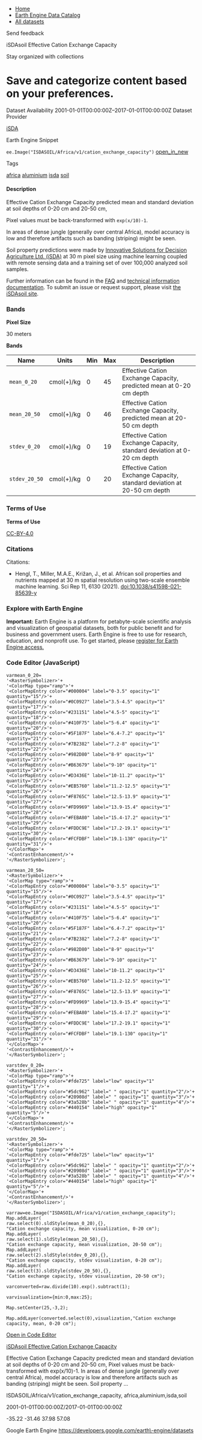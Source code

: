 



* [Home](https://developers.google.com/)
* [Earth Engine Data Catalog](https://developers.google.com/earth-engine/datasets)
* [All datasets](https://developers.google.com/earth-engine/datasets/catalog)





 
 
 Send feedback
 
 

iSDAsoil Effective Cation Exchange Capacity


 
 Stay organized with collections
 

 
 Save and categorize content based on your preferences.
=============================================================================================================================================








Dataset Availability
2001\-01\-01T00:00:00Z–2017\-01\-01T00:00:00Z
Dataset Provider


[iSDA](https://isda-africa.com/)



Earth Engine Snippet


`ee.Image("ISDASOIL/Africa/v1/cation_exchange_capacity")` 
[open\_in\_new](https://code.earthengine.google.com/?scriptPath=Examples:Datasets/ISDASOIL/ISDASOIL_Africa_v1_cation_exchange_capacity)





Tags


[africa](/earth-engine/datasets/tags/africa)
[aluminium](/earth-engine/datasets/tags/aluminium)
[isda](/earth-engine/datasets/tags/isda)
[soil](/earth-engine/datasets/tags/soil)








#### Description



Effective Cation Exchange Capacity predicted mean and standard deviation
at soil depths of 0\-20 cm and 20\-50 cm,


Pixel values must be back\-transformed with `exp(x/10)-1`.


In areas of dense jungle (generally over central Africa), model accuracy is
low and therefore artifacts such as banding (striping) might be seen.


Soil property predictions were made by
[Innovative Solutions for Decision Agriculture Ltd. (iSDA)](https://isda-africa.com/)
at 30 m pixel size using machine learning coupled with remote sensing data
and a training set of over 100,000 analyzed soil samples.


Further information can be found in the
[FAQ](https://www.isda-africa.com/isdasoil/faq/) and
[technical information documentation](https://www.isda-africa.com/isdasoil/technical-information/). To submit an issue or request support, please visit
[the iSDAsoil site](https://isda-africa.com/isdasoil).





### Bands



**Pixel Size**
  
30 meters



**Bands**




| Name | Units | Min | Max | Description |
| --- | --- | --- | --- | --- |
| `mean_0_20` | cmol(\+)/kg | 0 | 45 | Effective Cation Exchange Capacity, predicted mean at 0\-20 cm depth |
| `mean_20_50` | cmol(\+)/kg | 0 | 46 | Effective Cation Exchange Capacity, predicted mean at 20\-50 cm depth |
| `stdev_0_20` | cmol(\+)/kg | 0 | 19 | Effective Cation Exchange Capacity, standard deviation at 0\-20 cm depth |
| `stdev_20_50` | cmol(\+)/kg | 0 | 20 | Effective Cation Exchange Capacity, standard deviation at 20\-50 cm depth |




### Terms of Use


**Terms of Use**


[CC\-BY\-4\.0](https://spdx.org/licenses/CC-BY-4.0.html)




### Citations



Citations:
* Hengl, T., Miller, M.A.E., Križan, J., et al. African soil properties and nutrients
mapped at 30 m spatial resolution using two\-scale ensemble machine learning.
Sci Rep 11, 6130 (2021\).
[doi:10\.1038/s41598\-021\-85639\-y](https://doi.org/10.1038/s41598-021-85639-y)





### Explore with Earth Engine


**Important:** 
 Earth Engine is a platform for petabyte\-scale scientific analysis and visualization of
 geospatial datasets, both for public benefit and for business and government users.
 Earth Engine is free to use for research, education, and nonprofit use. To get started, please
 [register for Earth Engine access.](https://console.cloud.google.com/earth-engine)



### Code Editor (JavaScript)



```
varmean_0_20=
'<RasterSymbolizer>'+
'<ColorMap type="ramp">'+
'<ColorMapEntry color="#000004" label="0-3.5" opacity="1" quantity="15"/>'+
'<ColorMapEntry color="#0C0927" label="3.5-4.5" opacity="1" quantity="17"/>'+
'<ColorMapEntry color="#231151" label="4.5-5" opacity="1" quantity="18"/>'+
'<ColorMapEntry color="#410F75" label="5-6.4" opacity="1" quantity="20"/>'+
'<ColorMapEntry color="#5F187F" label="6.4-7.2" opacity="1" quantity="21"/>'+
'<ColorMapEntry color="#7B2382" label="7.2-8" opacity="1" quantity="22"/>'+
'<ColorMapEntry color="#982D80" label="8-9" opacity="1" quantity="23"/>'+
'<ColorMapEntry color="#B63679" label="9-10" opacity="1" quantity="24"/>'+
'<ColorMapEntry color="#D3436E" label="10-11.2" opacity="1" quantity="25"/>'+
'<ColorMapEntry color="#EB5760" label="11.2-12.5" opacity="1" quantity="26"/>'+
'<ColorMapEntry color="#F8765C" label="12.5-13.9" opacity="1" quantity="27"/>'+
'<ColorMapEntry color="#FD9969" label="13.9-15.4" opacity="1" quantity="28"/>'+
'<ColorMapEntry color="#FEBA80" label="15.4-17.2" opacity="1" quantity="29"/>'+
'<ColorMapEntry color="#FDDC9E" label="17.2-19.1" opacity="1" quantity="30"/>'+
'<ColorMapEntry color="#FCFDBF" label="19.1-130" opacity="1" quantity="31"/>'+
'</ColorMap>'+
'<ContrastEnhancement/>'+
'</RasterSymbolizer>';

varmean_20_50=
'<RasterSymbolizer>'+
'<ColorMap type="ramp">'+
'<ColorMapEntry color="#000004" label="0-3.5" opacity="1" quantity="15"/>'+
'<ColorMapEntry color="#0C0927" label="3.5-4.5" opacity="1" quantity="17"/>'+
'<ColorMapEntry color="#231151" label="4.5-5" opacity="1" quantity="18"/>'+
'<ColorMapEntry color="#410F75" label="5-6.4" opacity="1" quantity="20"/>'+
'<ColorMapEntry color="#5F187F" label="6.4-7.2" opacity="1" quantity="21"/>'+
'<ColorMapEntry color="#7B2382" label="7.2-8" opacity="1" quantity="22"/>'+
'<ColorMapEntry color="#982D80" label="8-9" opacity="1" quantity="23"/>'+
'<ColorMapEntry color="#B63679" label="9-10" opacity="1" quantity="24"/>'+
'<ColorMapEntry color="#D3436E" label="10-11.2" opacity="1" quantity="25"/>'+
'<ColorMapEntry color="#EB5760" label="11.2-12.5" opacity="1" quantity="26"/>'+
'<ColorMapEntry color="#F8765C" label="12.5-13.9" opacity="1" quantity="27"/>'+
'<ColorMapEntry color="#FD9969" label="13.9-15.4" opacity="1" quantity="28"/>'+
'<ColorMapEntry color="#FEBA80" label="15.4-17.2" opacity="1" quantity="29"/>'+
'<ColorMapEntry color="#FDDC9E" label="17.2-19.1" opacity="1" quantity="30"/>'+
'<ColorMapEntry color="#FCFDBF" label="19.1-130" opacity="1" quantity="31"/>'+
'</ColorMap>'+
'<ContrastEnhancement/>'+
'</RasterSymbolizer>';

varstdev_0_20=
'<RasterSymbolizer>'+
'<ColorMap type="ramp">'+
'<ColorMapEntry color="#fde725" label="low" opacity="1" quantity="1"/>'+
'<ColorMapEntry color="#5dc962" label=" " opacity="1" quantity="2"/>'+
'<ColorMapEntry color="#20908d" label=" " opacity="1" quantity="3"/>'+
'<ColorMapEntry color="#3a528b" label=" " opacity="1" quantity="4"/>'+
'<ColorMapEntry color="#440154" label="high" opacity="1" quantity="5"/>'+
'</ColorMap>'+
'<ContrastEnhancement/>'+
'</RasterSymbolizer>';

varstdev_20_50=
'<RasterSymbolizer>'+
'<ColorMap type="ramp">'+
'<ColorMapEntry color="#fde725" label="low" opacity="1" quantity="1"/>'+
'<ColorMapEntry color="#5dc962" label=" " opacity="1" quantity="2"/>'+
'<ColorMapEntry color="#20908d" label=" " opacity="1" quantity="3"/>'+
'<ColorMapEntry color="#3a528b" label=" " opacity="1" quantity="4"/>'+
'<ColorMapEntry color="#440154" label="high" opacity="1" quantity="5"/>'+
'</ColorMap>'+
'<ContrastEnhancement/>'+
'</RasterSymbolizer>';

varraw=ee.Image("ISDASOIL/Africa/v1/cation_exchange_capacity");
Map.addLayer(
raw.select(0).sldStyle(mean_0_20),{},
"Cation exchange capacity, mean visualization, 0-20 cm");
Map.addLayer(
raw.select(1).sldStyle(mean_20_50),{},
"Cation exchange capacity, mean visualization, 20-50 cm");
Map.addLayer(
raw.select(2).sldStyle(stdev_0_20),{},
"Cation exchange capacity, stdev visualization, 0-20 cm");
Map.addLayer(
raw.select(3).sldStyle(stdev_20_50),{},
"Cation exchange capacity, stdev visualization, 20-50 cm");

varconverted=raw.divide(10).exp().subtract(1);

varvisualization={min:0,max:25};

Map.setCenter(25,-3,2);

Map.addLayer(converted.select(0),visualization,"Cation exchange capacity, mean, 0-20 cm");
```



[Open in Code Editor](https://code.earthengine.google.com/?scriptPath=Examples:Datasets/ISDASOIL/ISDASOIL_Africa_v1_cation_exchange_capacity)


[iSDAsoil Effective Cation Exchange Capacity](/earth-engine/datasets/catalog/ISDASOIL_Africa_v1_cation_exchange_capacity)

Effective Cation Exchange Capacity predicted mean and standard deviation at soil depths of 0\-20 cm and 20\-50 cm, Pixel values must be back\-transformed with exp(x/10\)\-1\. In areas of dense jungle (generally over central Africa), model accuracy is low and therefore artifacts such as banding (striping) might be seen. Soil property …

 ISDASOIL/Africa/v1/cation\_exchange\_capacity,
 africa,aluminium,isda,soil

2001\-01\-01T00:00:00Z/2017\-01\-01T00:00:00Z



 \-35\.22 \-31\.46 37\.98 57\.08
 



Google Earth Engine
https://developers.google.com/earth\-engine/datasets








